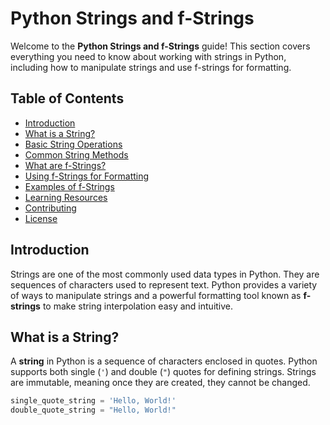 # Python Strings and f-Strings

Welcome to the **Python Strings and f-Strings** guide! This section covers everything you need to know about working with strings in Python, including how to manipulate strings and use f-strings for formatting.

## Table of Contents

- [Introduction](#introduction)
- [What is a String?](#what-is-a-string)
- [Basic String Operations](#basic-string-operations)
- [Common String Methods](#common-string-methods)
- [What are f-Strings?](#what-are-f-strings)
- [Using f-Strings for Formatting](#using-f-strings-for-formatting)
- [Examples of f-Strings](#examples-of-f-strings)
- [Learning Resources](#learning-resources)
- [Contributing](#contributing)
- [License](#license)

## Introduction

Strings are one of the most commonly used data types in Python. They are sequences of characters used to represent text. Python provides a variety of ways to manipulate strings and a powerful formatting tool known as **f-strings** to make string interpolation easy and intuitive.

## What is a String?

A **string** in Python is a sequence of characters enclosed in quotes. Python supports both single (`'`) and double (`"`) quotes for defining strings. Strings are immutable, meaning once they are created, they cannot be changed.

```python
single_quote_string = 'Hello, World!'
double_quote_string = "Hello, World!"
